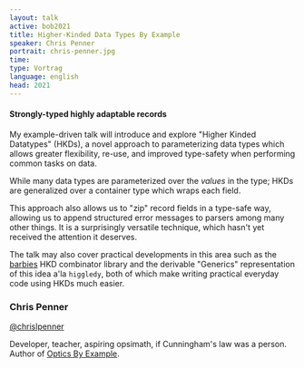 ```yaml
---
layout: talk
active: bob2021
title: Higher-Kinded Data Types By Example
speaker: Chris Penner
portrait: chris-penner.jpg
time: 
type: Vortrag
language: english
head: 2021
---
```


#### Strongly-typed highly adaptable records 

My example-driven talk will introduce and explore "Higher Kinded
Datatypes" (HKDs), a novel approach to parameterizing data types which
allows greater flexibility, re-use, and improved type-safety when
performing common tasks on data.

While many data types are parameterized over the _values_ in the type;
HKDs are generalized over a container type which wraps each field.

This approach also allows us to "zip" record fields in a type-safe
way, allowing us to append structured error messages to parsers among
many other things.  It is a surprisingly versatile technique, which
hasn't yet received the attention it deserves.

The talk may also cover practical developments in this area such as
the [barbies](https://hackage.haskell.org/package/barbies) HKD
combinator library and the derivable "Generics" representation of this
idea a'la `higgledy`, both of which make writing practical everyday
code using HKDs much easier.

### Chris Penner

[@chrislpenner](http://www.twitter.com/chrislpenner)

Developer, teacher, aspiring opsimath, if Cunningham's law was a
person. Author of [Optics By Example](https://leanpub.com/optics-by-example).
